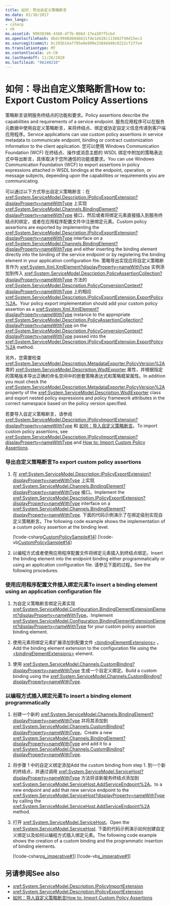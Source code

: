 ```yaml
---
title: 如何：导出自定义策略断言
ms.date: 03/30/2017
dev_langs:
- csharp
- vb
ms.assetid: 99030386-43b0-4f7b-866d-17ea307f5cbd
ms.openlocfilehash: 8bdc9948d6846631fde1d428c113682f40d15ec3
ms.sourcegitcommit: bc293b14af795e0e999e3304dd40c0222cf2ffe4
ms.translationtype: MT
ms.contentlocale: zh-CN
ms.lasthandoff: 11/26/2020
ms.locfileid: "96249210"
---
```

# <a name="how-to-export-custom-policy-assertions"></a><span data-ttu-id="03242-102">如何：导出自定义策略断言</span><span class="sxs-lookup"><span data-stu-id="03242-102">How to: Export Custom Policy Assertions</span></span>

<span data-ttu-id="03242-103">策略断言说明服务终结点的功能和要求。</span><span class="sxs-lookup"><span data-stu-id="03242-103">Policy assertions describe the capabilities and requirements of a service endpoint.</span></span> <span data-ttu-id="03242-104">服务应用程序可以在服务元数据中使用自定义策略断言，来将终结点、绑定或协定自定义信息传递到客户端应用程序。</span><span class="sxs-lookup"><span data-stu-id="03242-104">Service applications can use custom policy assertions in service metadata to communicate endpoint, binding or contract customization information to the client application.</span></span> <span data-ttu-id="03242-105">您可以使用 Windows Communication Foundation (WCF) 在终结点、操作或消息主题的 WSDL 绑定中附加的策略表达式中导出断言，具体取决于您所通信的功能或要求。</span><span class="sxs-lookup"><span data-stu-id="03242-105">You can use Windows Communication Foundation (WCF) to export assertions in policy expressions attached in WSDL bindings at the endpoint, operation, or message subjects, depending upon the capabilities or requirements you are communicating.</span></span>  
  
 <span data-ttu-id="03242-106">可以通过以下方式导出自定义策略断言：在 <xref:System.ServiceModel.Description.IPolicyExportExtension?displayProperty=nameWithType> 上实现 <xref:System.ServiceModel.Channels.BindingElement?displayProperty=nameWithType> 接口，然后或者将绑定元素直接插入到服务终结点的绑定，或者在应用程序配置文件中注册绑定元素。</span><span class="sxs-lookup"><span data-stu-id="03242-106">Custom policy assertions are exported by implementing the <xref:System.ServiceModel.Description.IPolicyExportExtension?displayProperty=nameWithType> interface on a <xref:System.ServiceModel.Channels.BindingElement?displayProperty=nameWithType> and either inserting the binding element directly into the binding of the service endpoint or by registering the binding element in your application configuration file.</span></span> <span data-ttu-id="03242-107">策略导出实现应将自定义策略断言作为 <xref:System.Xml.XmlElement?displayProperty=nameWithType> 实例添加到传入 <xref:System.ServiceModel.Description.PolicyAssertionCollection?displayProperty=nameWithType> 方法的 <xref:System.ServiceModel.Description.PolicyConversionContext?displayProperty=nameWithType> 上的相应 <xref:System.ServiceModel.Description.IPolicyExportExtension.ExportPolicy%2A>。</span><span class="sxs-lookup"><span data-stu-id="03242-107">Your policy export implementation should add your custom policy assertion as a <xref:System.Xml.XmlElement?displayProperty=nameWithType> instance to the appropriate <xref:System.ServiceModel.Description.PolicyAssertionCollection?displayProperty=nameWithType> on the <xref:System.ServiceModel.Description.PolicyConversionContext?displayProperty=nameWithType> passed into the <xref:System.ServiceModel.Description.IPolicyExportExtension.ExportPolicy%2A> method.</span></span>  
  
 <span data-ttu-id="03242-108">另外，您需要检查 <xref:System.ServiceModel.Description.MetadataExporter.PolicyVersion%2A> 类的 <xref:System.ServiceModel.Description.WsdlExporter> 属性，并根据指定的策略版本导出正确的命名空间中的嵌套策略表达式和策略框架属性。</span><span class="sxs-lookup"><span data-stu-id="03242-108">In addition you must check the <xref:System.ServiceModel.Description.MetadataExporter.PolicyVersion%2A> property of the <xref:System.ServiceModel.Description.WsdlExporter> class and export nested policy expressions and policy framework attributes in the correct namespace based on the policy version specified.</span></span>  
  
 <span data-ttu-id="03242-109">若要导入自定义策略断言，请参阅 <xref:System.ServiceModel.Description.IPolicyImportExtension?displayProperty=nameWithType> 和 [如何：导入自定义策略断言](how-to-import-custom-policy-assertions.md)。</span><span class="sxs-lookup"><span data-stu-id="03242-109">To import custom policy assertions, see <xref:System.ServiceModel.Description.IPolicyImportExtension?displayProperty=nameWithType> and [How to: Import Custom Policy Assertions](how-to-import-custom-policy-assertions.md).</span></span>  
  
### <a name="to-export-custom-policy-assertions"></a><span data-ttu-id="03242-110">导出自定义策略断言</span><span class="sxs-lookup"><span data-stu-id="03242-110">To export custom policy assertions</span></span>  
  
1. <span data-ttu-id="03242-111">在 <xref:System.ServiceModel.Description.IPolicyExportExtension?displayProperty=nameWithType> 上实现 <xref:System.ServiceModel.Channels.BindingElement?displayProperty=nameWithType> 接口。</span><span class="sxs-lookup"><span data-stu-id="03242-111">Implement the <xref:System.ServiceModel.Description.IPolicyExportExtension?displayProperty=nameWithType> interface on a <xref:System.ServiceModel.Channels.BindingElement?displayProperty=nameWithType>.</span></span> <span data-ttu-id="03242-112">下面的代码示例演示了在绑定级别实现自定义策略断言。</span><span class="sxs-lookup"><span data-stu-id="03242-112">The following code example shows the implementation of a custom policy assertion at the binding level.</span></span>  
  
     [!code-csharp[CustomPolicySample#14](../../../../samples/snippets/csharp/VS_Snippets_CFX/custompolicysample/cs/policyexporter.cs#14)]
     [!code-vb[CustomPolicySample#14](../../../../samples/snippets/visualbasic/VS_Snippets_CFX/custompolicysample/vb/policyexporter.vb#14)]  
  
2. <span data-ttu-id="03242-113">以编程方式或者使用应用程序配置文件将绑定元素插入到终结点绑定。</span><span class="sxs-lookup"><span data-stu-id="03242-113">Insert the binding element into the endpoint binding either programmatically or using an application configuration file.</span></span> <span data-ttu-id="03242-114">请参见下面的过程。</span><span class="sxs-lookup"><span data-stu-id="03242-114">See the following procedures.</span></span>  
  
### <a name="to-insert-a-binding-element-using-an-application-configuration-file"></a><span data-ttu-id="03242-115">使用应用程序配置文件插入绑定元素</span><span class="sxs-lookup"><span data-stu-id="03242-115">To insert a binding element using an application configuration file</span></span>  
  
1. <span data-ttu-id="03242-116">为自定义策略断言绑定元素实现 <xref:System.ServiceModel.Configuration.BindingElementExtensionElement?displayProperty=nameWithType>。</span><span class="sxs-lookup"><span data-stu-id="03242-116">Implement <xref:System.ServiceModel.Configuration.BindingElementExtensionElement?displayProperty=nameWithType> for your custom policy assertion binding element.</span></span>  
  
2. <span data-ttu-id="03242-117">使用元素将绑定元素扩展添加到配置文件 [\<bindingElementExtensions>](../../configure-apps/file-schema/wcf/bindingelementextensions.md) 。</span><span class="sxs-lookup"><span data-stu-id="03242-117">Add the binding element extension to the configuration file using the [\<bindingElementExtensions>](../../configure-apps/file-schema/wcf/bindingelementextensions.md) element.</span></span>  
  
3. <span data-ttu-id="03242-118">使用 <xref:System.ServiceModel.Channels.CustomBinding?displayProperty=nameWithType> 生成一个自定义绑定。</span><span class="sxs-lookup"><span data-stu-id="03242-118">Build a custom binding using the <xref:System.ServiceModel.Channels.CustomBinding?displayProperty=nameWithType>.</span></span>  
  
### <a name="to-insert-a-binding-element-programmatically"></a><span data-ttu-id="03242-119">以编程方式插入绑定元素</span><span class="sxs-lookup"><span data-stu-id="03242-119">To insert a binding element programmatically</span></span>  
  
1. <span data-ttu-id="03242-120">创建一个新的 <xref:System.ServiceModel.Channels.BindingElement?displayProperty=nameWithType> 并将其添加到 <xref:System.ServiceModel.Channels.CustomBinding?displayProperty=nameWithType>。</span><span class="sxs-lookup"><span data-stu-id="03242-120">Create a new <xref:System.ServiceModel.Channels.BindingElement?displayProperty=nameWithType> and add it to a <xref:System.ServiceModel.Channels.CustomBinding?displayProperty=nameWithType>.</span></span>  
  
2. <span data-ttu-id="03242-121">将步骤 1 中的自定义绑定添加</span><span class="sxs-lookup"><span data-stu-id="03242-121">Add the custom binding from step 1.</span></span> <span data-ttu-id="03242-122">到一个新的终结点，并通过调用 <xref:System.ServiceModel.ServiceHost?displayProperty=nameWithType> 方法将该新服务终结点添加到 <xref:System.ServiceModel.ServiceHost.AddServiceEndpoint%2A>。</span><span class="sxs-lookup"><span data-stu-id="03242-122">to a new endpoint and add that new service endpoint to the <xref:System.ServiceModel.ServiceHost?displayProperty=nameWithType> by calling the <xref:System.ServiceModel.ServiceHost.AddServiceEndpoint%2A> method.</span></span>  
  
3. <span data-ttu-id="03242-123">打开 <xref:System.ServiceModel.ServiceHost>。</span><span class="sxs-lookup"><span data-stu-id="03242-123">Open the <xref:System.ServiceModel.ServiceHost>.</span></span> <span data-ttu-id="03242-124">下面的代码示例演示如何创建自定义绑定以及如何以编程方式插入绑定元素。</span><span class="sxs-lookup"><span data-stu-id="03242-124">The following code example shows the creation of a custom binding and the programmatic insertion of binding elements.</span></span>  
  
     [!code-csharp[s_imperative#1](../../../../samples/snippets/csharp/VS_Snippets_CFX/s_imperative/cs/service.cs#1)]
     [!code-vb[s_imperative#1](../../../../samples/snippets/visualbasic/VS_Snippets_CFX/s_imperative/vb/service.vb#1)]  
  
## <a name="see-also"></a><span data-ttu-id="03242-125">另请参阅</span><span class="sxs-lookup"><span data-stu-id="03242-125">See also</span></span>

- <xref:System.ServiceModel.Description.IPolicyImportExtension>
- <xref:System.ServiceModel.Description.IPolicyExportExtension>
- [<span data-ttu-id="03242-126">如何：导人自定义策略断言</span><span class="sxs-lookup"><span data-stu-id="03242-126">How to: Import Custom Policy Assertions</span></span>](how-to-import-custom-policy-assertions.md)
